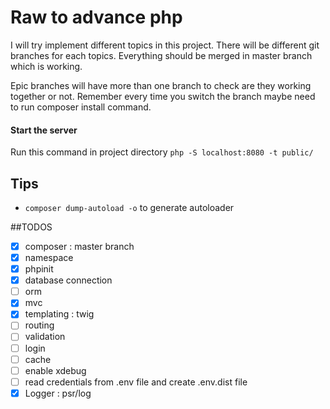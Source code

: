 # Raw to advance php
I will try implement different topics in this project. There will be different git branches for each topics. Everything should be merged in master branch which is working. 

Epic branches will have  more than one branch to check are they working together or not. Remember every time you switch the branch maybe need to run composer install command.  

#### Start the server 
Run this command in project directory `php -S localhost:8080 -t public/`

## Tips 
* `composer dump-autoload -o` to generate autoloader 

##TODOS
- [X] composer : master branch 
- [X] namespace   
- [X] phpinit
- [X] database connection 
- [ ] orm  
- [X] mvc  
- [X] templating : twig   
- [ ] routing   
- [ ] validation   
- [ ] login    
- [ ] cache    
- [ ] enable xdebug 
- [ ] read credentials from .env file and create .env.dist file 
- [X] Logger : psr/log 